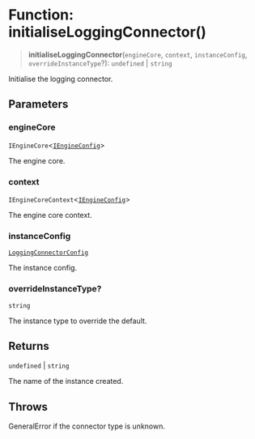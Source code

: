 # Function: initialiseLoggingConnector()

> **initialiseLoggingConnector**(`engineCore`, `context`, `instanceConfig`, `overrideInstanceType`?): `undefined` \| `string`

Initialise the logging connector.

## Parameters

### engineCore

`IEngineCore`\<[`IEngineConfig`](../interfaces/IEngineConfig.md)\>

The engine core.

### context

`IEngineCoreContext`\<[`IEngineConfig`](../interfaces/IEngineConfig.md)\>

The engine core context.

### instanceConfig

[`LoggingConnectorConfig`](../type-aliases/LoggingConnectorConfig.md)

The instance config.

### overrideInstanceType?

`string`

The instance type to override the default.

## Returns

`undefined` \| `string`

The name of the instance created.

## Throws

GeneralError if the connector type is unknown.

